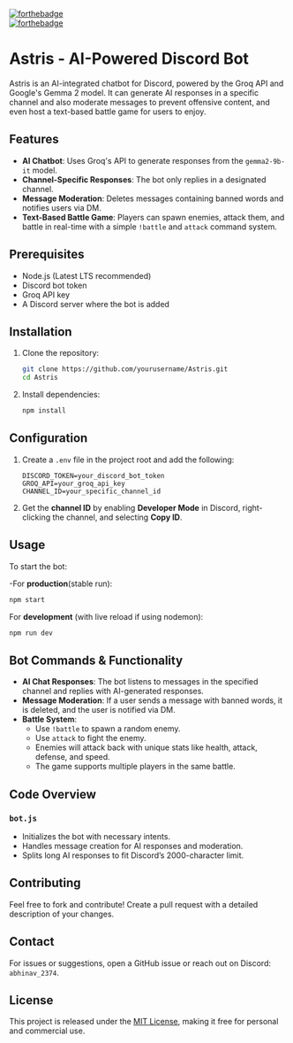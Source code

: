 [![forthebadge](https://forthebadge.com/images/badges/made-with-javascript.svg)](https://forthebadge.com)  
[![forthebadge](https://forthebadge.com/images/badges/license-mit.svg)](https://forthebadge.com)

# Astris - AI-Powered Discord Bot

Astris is an AI-integrated chatbot for Discord, powered by the Groq API and Google's Gemma 2  model. It can generate AI responses in a specific channel and also moderate messages to prevent offensive content, and even host a text-based battle game for users to enjoy.

## Features
- **AI Chatbot**: Uses Groq's API to generate responses from the `gemma2-9b-it` model.
- **Channel-Specific Responses**: The bot only replies in a designated channel.
- **Message Moderation**: Deletes messages containing banned words and notifies users via DM.
- **Text-Based Battle Game**: Players can spawn enemies, attack them, and battle in real-time with a simple `!battle` and `attack` command system.

## Prerequisites
- Node.js (Latest LTS recommended)
- Discord bot token
- Groq API key
- A Discord server where the bot is added

## Installation
1. Clone the repository:
   ```sh
   git clone https://github.com/yourusername/Astris.git
   cd Astris
   ```
2. Install dependencies:
   ```sh
   npm install
   ```

## Configuration
1. Create a `.env` file in the project root and add the following:
   ```env
   DISCORD_TOKEN=your_discord_bot_token
   GROQ_API=your_groq_api_key
   CHANNEL_ID=your_specific_channel_id
   ```
2. Get the **channel ID** by enabling **Developer Mode** in Discord, right-clicking the channel, and selecting **Copy ID**.

## Usage
To start the bot:

-For **production**(stable run):
```sh
npm start
```
For **development** (with live reload if using nodemon):
```sh
npm run dev
```

## Bot Commands & Functionality
- **AI Chat Responses**: The bot listens to messages in the specified channel and replies with AI-generated responses.
- **Message Moderation**: If a user sends a message with banned words, it is deleted, and the user is notified via DM.
- **Battle System**:
     - Use `!battle` to spawn a random enemy.
     - Use `attack` to fight the enemy.
     - Enemies will attack back with unique stats like health, attack, defense, and speed.
     - The game supports multiple players in the same battle.

## Code Overview
### `bot.js`
- Initializes the bot with necessary intents.
- Handles message creation for AI responses and moderation.
- Splits long AI responses to fit Discord’s 2000-character limit.

## Contributing
Feel free to fork and contribute! Create a pull request with a detailed description of your changes.

## Contact
For issues or suggestions, open a GitHub issue or reach out on Discord: `abhinav_2374`.

## License
This project is released under the [MIT License](LICENSE), making it free for personal and commercial use.
